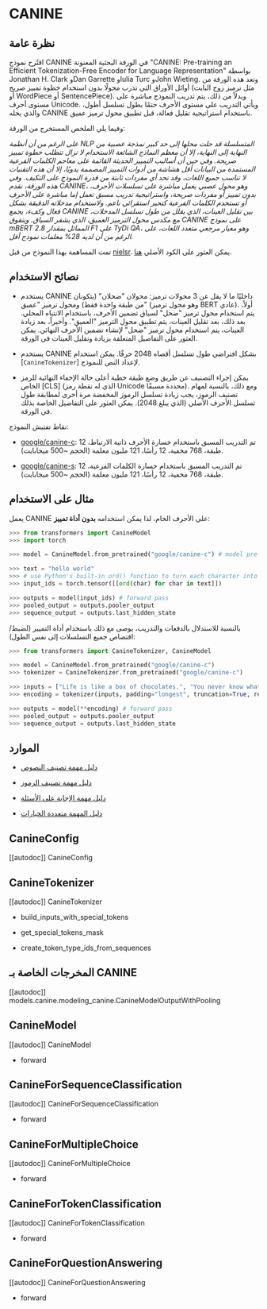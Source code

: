 # CANINE

## نظرة عامة

اقتُرح نموذج CANINE في الورقة البحثية المعنونة "CANINE: Pre-training an Efficient Tokenization-Free Encoder for Language Representation" بواسطة Jonathan H. Clark وDan Garrette وIulia Turc وJohn Wieting. وتعد هذه الورقة من أوائل الأوراق التي تدرب محولًا بدون استخدام خطوة تمييز صريح (مثل ترميز زوج البايت أو WordPiece أو SentencePiece). وبدلاً من ذلك، يتم تدريب النموذج مباشرة على مستوى أحرف Unicode. ويأتي التدريب على مستوى الأحرف حتمًا بطول تسلسل أطول، والذي يحله CANINE باستخدام استراتيجية تقليل فعالة، قبل تطبيق محول ترميز عميق.

وفيما يلي الملخص المستخرج من الورقة:

*على الرغم من أن أنظمة NLP المتسلسلة قد حلت محلها إلى حد كبير نمذجة عصبية من النهاية إلى النهاية، إلا أن معظم النماذج الشائعة الاستخدام لا تزال تتطلب خطوة تمييز صريحة. وفي حين أن أساليب التمييز الحديثة القائمة على معاجم الكلمات الفرعية المستمدة من البيانات أقل هشاشة من أدوات التمييز المصممة يدويًا، إلا أن هذه التقنيات لا تناسب جميع اللغات، وقد تحد أي مفردات ثابتة من قدرة النموذج على التكيف. وفي هذه الورقة، نقدم CANINE، وهو محول عصبي يعمل مباشرة على تسلسلات الأحرف، بدون تمييز أو مفردات صريحة، واستراتيجية تدريب مسبق تعمل إما مباشرة على الأحرف أو تستخدم الكلمات الفرعية كتحيز استقرائي ناعم. ولاستخدام مدخلاته الدقيقة بشكل فعال وكفء، يجمع CANINE بين تقليل العينات، الذي يقلل من طول تسلسل المدخلات، مع مكدس محول الترميز العميق، الذي يشفر السياق. ويتفوق CANINE على نموذج mBERT المماثل بمقدار 2.8 F1 على TyDi QA، وهو معيار مرجعي متعدد اللغات، على الرغم من أن لديه 28% معلمات نموذج أقل.*

تمت المساهمة بهذا النموذج من قبل [nielsr](https://huggingface.co/nielsr). يمكن العثور على الكود الأصلي [هنا](https://github.com/google-research/language/tree/master/language/canine).

## نصائح الاستخدام

- يستخدم CANINE داخليًا ما لا يقل عن 3 محولات ترميز: محولان "ضحلان" (يتكونان من طبقة واحدة فقط) ومحول ترميز "عميق" (وهو محول ترميز BERT عادي). أولاً، يتم استخدام محول ترميز "ضحل" لسياق تضمين الأحرف، باستخدام الانتباه المحلي. بعد ذلك، بعد تقليل العينات، يتم تطبيق محول الترميز "العميق". وأخيراً، بعد زيادة العينات، يتم استخدام محول ترميز "ضحل" لإنشاء تضمين الأحرف النهائي. يمكن العثور على التفاصيل المتعلقة بزيادة وتقليل العينات في الورقة.

- يستخدم CANINE بشكل افتراضي طول تسلسل أقصاه 2048 حرفًا. يمكن استخدام [`CanineTokenizer`] لإعداد النص للنموذج.

- يمكن إجراء التصنيف عن طريق وضع طبقة خطية أعلى حالة الإخفاء النهائية للرمز الخاص [CLS] (الذي له نقطة رمز Unicode محددة مسبقًا). ومع ذلك، بالنسبة لمهام تصنيف الرموز، يجب زيادة تسلسل الرموز المخفضة مرة أخرى لمطابقة طول تسلسل الأحرف الأصلي (الذي يبلغ 2048). يمكن العثور على التفاصيل الخاصة بذلك في الورقة.

نقاط تفتيش النموذج:

- [google/canine-c](https://huggingface.co/google/canine-c): تم التدريب المسبق باستخدام خسارة الأحرف ذاتية الارتباط، 12 طبقة، 768 مخفية، 12 رأسًا، 121 مليون معلمة (الحجم ~500 ميجابايت).

- [google/canine-s](https://huggingface.co/google/canine-s): تم التدريب المسبق باستخدام خسارة الكلمات الفرعية، 12 طبقة، 768 مخفية، 12 رأسًا، 121 مليون معلمة (الحجم ~500 ميجابايت).

## مثال على الاستخدام

يعمل CANINE على الأحرف الخام، لذا يمكن استخدامه **بدون أداة تمييز**:

```python
>>> from transformers import CanineModel
>>> import torch

>>> model = CanineModel.from_pretrained("google/canine-c") # model pre-trained with autoregressive character loss

>>> text = "hello world"
>>> # use Python's built-in ord() function to turn each character into its unicode code point id
>>> input_ids = torch.tensor([[ord(char) for char in text]])

>>> outputs = model(input_ids) # forward pass
>>> pooled_output = outputs.pooler_output
>>> sequence_output = outputs.last_hidden_state
```

بالنسبة للاستدلال بالدفعات والتدريب، يوصى مع ذلك باستخدام أداة التمييز (لضبط/اقتصاص جميع التسلسلات إلى نفس الطول):

```python
>>> from transformers import CanineTokenizer, CanineModel

>>> model = CanineModel.from_pretrained("google/canine-c")
>>> tokenizer = CanineTokenizer.from_pretrained("google/canine-c")

>>> inputs = ["Life is like a box of chocolates.", "You never know what you gonna get."]
>>> encoding = tokenizer(inputs, padding="longest", truncation=True, return_tensors="pt")

>>> outputs = model(**encoding) # forward pass
>>> pooled_output = outputs.pooler_output
>>> sequence_output = outputs.last_hidden_state
```

## الموارد

- [دليل مهمة تصنيف النصوص](../tasks/sequence_classification)

- [دليل مهمة تصنيف الرموز](../tasks/token_classification)

- [دليل مهمة الإجابة على الأسئلة](../tasks/question_answering)

- [دليل المهمة متعددة الخيارات](../tasks/multiple_choice)

## CanineConfig

[[autodoc]] CanineConfig

## CanineTokenizer

[[autodoc]] CanineTokenizer

- build_inputs_with_special_tokens

- get_special_tokens_mask

- create_token_type_ids_from_sequences

## المخرجات الخاصة بـ CANINE

[[autodoc]] models.canine.modeling_canine.CanineModelOutputWithPooling

## CanineModel

[[autodoc]] CanineModel

- forward

## CanineForSequenceClassification

[[autodoc]] CanineForSequenceClassification

- forward

## CanineForMultipleChoice

[[autodoc]] CanineForMultipleChoice

- forward

## CanineForTokenClassification

[[autodoc]] CanineForTokenClassification

- forward

## CanineForQuestionAnswering

[[autodoc]] CanineForQuestionAnswering

- forward